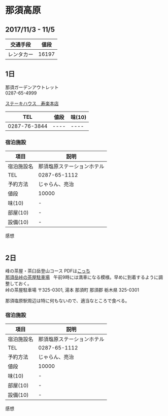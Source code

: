 # 那須高原
## 2017/11/3 - 11/5

|交通手段| 値段 |
| --- | --- |
| レンタカー | 16197 |

## 1日

那須ガーデンアウトレット  
0287-65-4999

[ステーキハウス　寿楽本店](http://www.saikoro-steak.com/shop.html)  

|  TEL  |  値段  |  味(10)  | 
| ---- | ---- | ---- |
| 0287-76-3844 | ---- | ---- |

### 宿泊施設
| 項目 | 説明 |
| ---- | --- |
| 宿泊施設名 | 那須塩原ステーションホテル | 
| TEL | 0287-65-1112 | 
| 予約方法 | じゃらん、亮治 | 
| 値段 | 10000 | 
| 味(10) | - | 
| 部屋(10) | - | 
| 設備(10) | - | 
感想
```
```

## 2日
峰の茶屋・茶臼岳登山コース
PDFは[こっち](http://www.nasukogen.org/trekking/images/pdf/hmap.pdf)  
[那須岳峠の茶屋駐車場](http://nasukougen.web.fc2.com/muryoucyusya/tougenocyaya/tougenocyaya.html)  
午前9時には満車になる模様。早めに到着するように調整しておく。  
峠の茶屋駐車場 〒325-0301, 湯本 那須町 那須郡 栃木県 325-0301

那須塩原駅周辺は特に何もないので、適当なところで食べる。

### 宿泊施設
| 項目 | 説明 |
| ---- | --- |
| 宿泊施設名 | 那須塩原ステーションホテル | 
| TEL | 0287-65-1112 | 
| 予約方法 | じゃらん、亮治 | 
| 値段 | 10000 | 
| 味(10) | - | 
| 部屋(10) | - | 
| 設備(10) | - | 
感想
```
```
